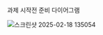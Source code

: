과제 시작전 준비 다이어그램

![스크린샷 2025-02-18 135054](https://github.com/user-attachments/assets/89041c36-8f2d-4fab-8e3e-d7a151829be7)
